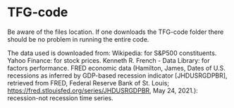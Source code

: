 # TFG-code

Be aware of the files location. If one downloads the TFG-code folder there should be no problem in running the entire code.

The data used is downloaded from:
  Wikipedia: for S&P500 constituents.
  Yahoo Finance: for stock prices.
  Kenneth R. French - Data Library: for factors performance.
  FRED economic data (Hamilton, James, Dates of U.S. recessions as inferred by GDP-based recession indicator [JHDUSRGDPBR], retrieved from FRED, Federal Reserve Bank of St. Louis; https://fred.stlouisfed.org/series/JHDUSRGDPBR, May 24, 2021.): recession-not recession time series.
